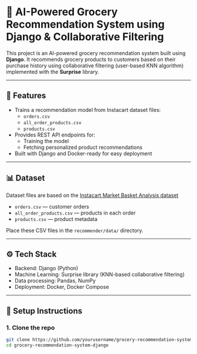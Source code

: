 # 🛒 AI-Powered Grocery Recommendation System using Django & Collaborative Filtering
This project is an AI-powered grocery recommendation system built using **Django**. It recommends grocery products to customers based on their purchase history using collaborative filtering (user-based KNN algorithm) implemented with the **Surprise** library.

---

## 🚀 Features

- Trains a recommendation model from Instacart dataset files:
  - `orders.csv`
  - `all_order_products.csv`
  - `products.csv`
- Provides REST API endpoints for:
  - Training the model
  - Fetching personalized product recommendations
- Built with Django and Docker-ready for easy deployment

---

## 📊 Dataset

Dataset files are based on the [Instacart Market Basket Analysis dataset](https://www.kaggle.com/datasets/brendanartley/simplifiedinstacartdata/data)

- `orders.csv` — customer orders
- `all_order_products.csv` — products in each order
- `products.csv` — product metadata

Place these CSV files in the `recommender/data/` directory.

---

## ⚙️ Tech Stack

- Backend: Django (Python)
- Machine Learning: Surprise library (KNN-based collaborative filtering)
- Data processing: Pandas, NumPy
- Deployment: Docker, Docker Compose

---

## 🔧 Setup Instructions

### 1. Clone the repo

```bash
git clone https://github.com/yourusername/grocery-recommendation-system-django.git
cd grocery-recommendation-system-django
